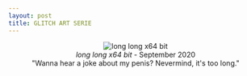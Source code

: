 ```yaml
---
layout: post
title: GLITCH ART SERIE
---
```



 <div style="text-align:center;">
 <img src="http://ravirer.com/visuals/long-long-x64-bit.jpg" alt="long long x64 bit" style="margin:auto;"> 
<br>
<i>long long x64 bit</i> - September 2020
<br>
"Wanna hear a joke about my penis? Nevermind, it's too long."

</div>
